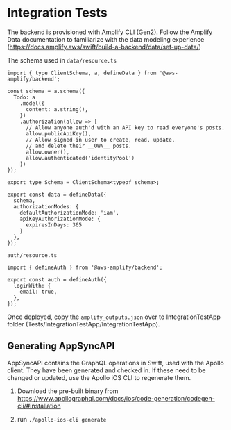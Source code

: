 # Integration Tests

The backend is provisioned with Amplify CLI (Gen2). Follow the Amplify Data documentation to familiarize with the data modeling experience (https://docs.amplify.aws/swift/build-a-backend/data/set-up-data/)

The schema used in `data/resource.ts`

```
import { type ClientSchema, a, defineData } from '@aws-amplify/backend';

const schema = a.schema({
  Todo: a
    .model({
      content: a.string(),
    })
    .authorization(allow => [
      // Allow anyone auth'd with an API key to read everyone's posts.
      allow.publicApiKey(),
      // Allow signed-in user to create, read, update,
      // and delete their __OWN__ posts.
      allow.owner(),
      allow.authenticated('identityPool')
    ])
});

export type Schema = ClientSchema<typeof schema>;

export const data = defineData({
  schema,
  authorizationModes: {
    defaultAuthorizationMode: 'iam',
    apiKeyAuthorizationMode: {
      expiresInDays: 365
    }
  },
});
```

`auth/resource.ts`

```
import { defineAuth } from '@aws-amplify/backend';

export const auth = defineAuth({
  loginWith: {
    email: true,
  },
});

```

Once deployed, copy the `amplify_outputs.json` over to IntegrationTestApp folder (Tests/IntegrationTestApp/IntegrationTestApp).

## Generating AppSyncAPI

AppSyncAPI contains the GraphQL operations in Swift, used with the Apollo client. They have been generated and checked in. If these need to be changed or updated, use the Apollo iOS CLI to regenerate them.

1. Download the pre-built binary from https://www.apollographql.com/docs/ios/code-generation/codegen-cli/#installation

2. run `./apollo-ios-cli generate`